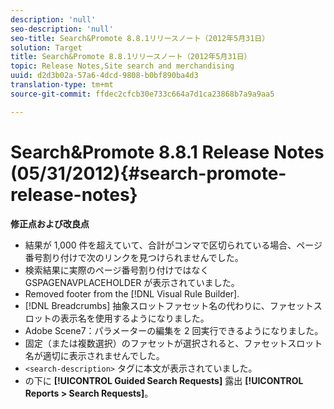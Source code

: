 ```yaml
---
description: 'null'
seo-description: 'null'
seo-title: Search&Promote 8.8.1リリースノート（2012年5月31日）
solution: Target
title: Search&Promote 8.8.1リリースノート（2012年5月31日）
topic: Release Notes,Site search and merchandising
uuid: d2d3b02a-57a6-4dcd-9808-b0bf890ba4d3
translation-type: tm+mt
source-git-commit: ffdec2cfcb30e733c664a7d1ca23868b7a9a9aa5

---
```



# Search&amp;Promote 8.8.1 Release Notes (05/31/2012){#search-promote-release-notes}

**修正点および改良点**

* 結果が 1,000 件を超えていて、合計がコンマで区切られている場合、ページ番号割り付けで次のリンクを見つけられませんでした。
* 検索結果に実際のページ番号割り付けではなく GSPAGENAVPLACEHOLDER が表示されていました。
* Removed footer from the [!DNL Visual Rule Builder].
* [!DNL Breadcrumbs] 抽象スロットファセット名の代わりに、ファセットスロットの表示名を使用するようになりました。
* Adobe Scene7：パラメーターの編集を 2 回実行できるようになりました。
* 固定（または複数選択）のファセットが選択されると、ファセットスロット名が適切に表示されませんでした。
* `<search-description>` タグに本文が表示されていました。
* の下に **[!UICONTROL Guided Search Requests]** 露出 **[!UICONTROL Reports > Search Requests]**。

